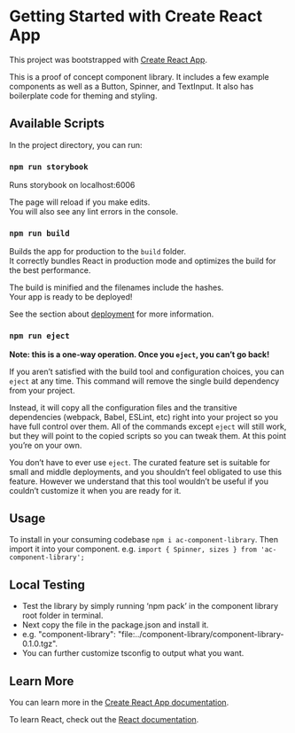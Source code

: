 # Getting Started with Create React App

This project was bootstrapped with [Create React App](https://github.com/facebook/create-react-app).

This is a proof of concept component library. It includes a few example components as well as a Button, Spinner, and TextInput.
It also has boilerplate code for theming and styling.

## Available Scripts

In the project directory, you can run:

### `npm run storybook`

Runs storybook on localhost:6006 

The page will reload if you make edits.\
You will also see any lint errors in the console.

### `npm run build`

Builds the app for production to the `build` folder.\
It correctly bundles React in production mode and optimizes the build for the best performance.

The build is minified and the filenames include the hashes.\
Your app is ready to be deployed!

See the section about [deployment](https://facebook.github.io/create-react-app/docs/deployment) for more information.

### `npm run eject`

**Note: this is a one-way operation. Once you `eject`, you can’t go back!**

If you aren’t satisfied with the build tool and configuration choices, you can `eject` at any time. This command will remove the single build dependency from your project.

Instead, it will copy all the configuration files and the transitive dependencies (webpack, Babel, ESLint, etc) right into your project so you have full control over them. All of the commands except `eject` will still work, but they will point to the copied scripts so you can tweak them. At this point you’re on your own.

You don’t have to ever use `eject`. The curated feature set is suitable for small and middle deployments, and you shouldn’t feel obligated to use this feature. However we understand that this tool wouldn’t be useful if you couldn’t customize it when you are ready for it.


## Usage
To install in your consuming codebase `npm i ac-component-library`.
Then import it into your component.
e.g.
`import { Spinner, sizes } from 'ac-component-library';`



## Local Testing
- Test the library by simply running ‘npm pack’ in the component library root folder in terminal.
- Next copy the file in the package.json and install it. 
- e.g. "component-library": "file:../component-library/component-library-0.1.0.tgz".
- You can further customize tsconfig to output what you want.

## Learn More

You can learn more in the [Create React App documentation](https://facebook.github.io/create-react-app/docs/getting-started).

To learn React, check out the [React documentation](https://reactjs.org/).
